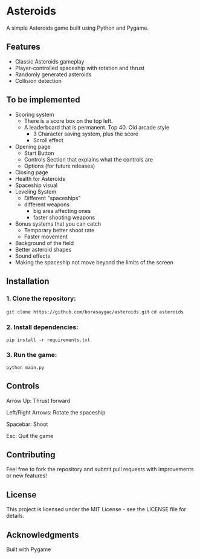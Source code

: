 # Asteroids

A simple Asteroids game built using Python and Pygame.

## Features

- Classic Asteroids gameplay
- Player-controlled spaceship with rotation and thrust
- Randomly generated asteroids
- Collision detection

## To be implemented 

- Scoring system
    - There is a score box on the top left.
    - A leaderboard that is permanent. Top 40. Old arcade style
        - 3 Character saving system, plus the score
        - Scroll effect  
- Opening page
    - Start Button 
    - Controls Section that explains what the controls are
    - Options (for future releases)
- Closing page
- Health for Asteroids
- Spaceship visual
- Leveling System
    - Different "spaceships"
    - different weapons 
        - big area affecting ones
        - faster shooting weapons 
- Bonus systems that you can catch 
    - Temporary better shoot rate
    - Faster movement
- Background of the field
- Better asteroid shapes
- Sound effects
- Making the spaceship not move beyond the limits of the screen

## Installation

### 1. Clone the repository:

`git clone https://github.com/borasaygac/asteroids.git`
`cd asteroids`

### 2. Install dependencies:

`pip install -r requirements.txt`

### 3. Run the game:

`python main.py`

## Controls

Arrow Up: Thrust forward

Left/Right Arrows: Rotate the spaceship

Spacebar: Shoot

Esc: Quit the game

## Contributing

Feel free to fork the repository and submit pull requests with improvements or new features!

## License

This project is licensed under the MIT License - see the LICENSE file for details.

## Acknowledgments

Built with Pygame
